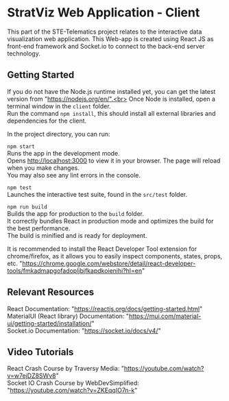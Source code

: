 # StratViz Web Application - Client
This part of the STE-Telematics project relates to the interactive data visualization web application. This Web-app is created using React JS as front-end framework and Socket.io to connect to the back-end server technology.

## Getting Started
If you do not have the Node.js runtime installed yet, you can get the latest version from "https://nodejs.org/en/".<br>
Once Node is installed, open a terminal window in the `client` folder.<br>
Run the command `npm install`, this should install all external libraries and dependencies for the client. <br>

In the project directory, you can run:

`npm start`<br>
Runs the app in the development mode.\
Opens [http://localhost:3000](http://localhost:3000) to view it in your browser.
The page will reload when you make changes.\
You may also see any lint errors in the console.

`npm test`<br>
Launches the interactive test suite, found in the `src/test` folder.

`npm run build`<br>
Builds the app for production to the `build` folder.\
It correctly bundles React in production mode and optimizes the build for the best performance.\
The build is minified and is ready for deployment. 

It is recommended to install the React Developer Tool extension for chrome/firefox, as it allows you to easily inspect components, states, props, etc. "https://chrome.google.com/webstore/detail/react-developer-tools/fmkadmapgofadopljbjfkapdkoienihi?hl=en"
## Relevant Resources
<!-- Provide-->
React Documentation: "https://reactjs.org/docs/getting-started.html" <br>
MaterialUI (React library) Documentation: "https://mui.com/material-ui/getting-started/installation/" <br>
Socket.io Documentation: "https://socket.io/docs/v4/"
## Video Tutorials
React Crash Course by Traversy Media: "https://youtube.com/watch?v=w7ejDZ8SWv8" <br>
Socket IO Crash Course by WebDevSimplified: "https://youtube.com/watch?v=ZKEqqIO7n-k"



